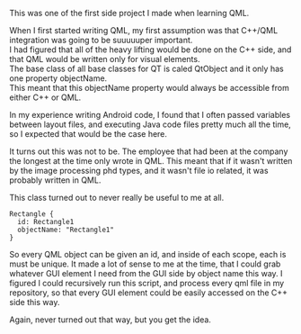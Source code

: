 This was one of the first side project I made when learning QML. 

When I first started writing QML, my first assumption was that C++/QML integration was going to be suuuuuper important. <br/>
I had figured that all of the heavy lifting would be done on the C++ side, and that QML would be written only for visual elements. <br/>
The base class of all base classes for QT is caled QtObject and it only has one property objectName. <br/>
This meant that this objectName property would always be accessible from either C++ or QML. <br/>

In my experience writing Android code, I found that I often passed variables between layout files, and executing Java code files
pretty much all the time, so I expected that would be the case here. 

It turns out this was not to be. The employee that had been at the company the longest at the time only wrote in QML.
This meant that if it wasn't written by the image processing phd types, and it wasn't file io related, it was probably written
in QML. 

This class turned out to never really be useful to me at all. 

```
Rectangle {
  id: Rectangle1
  objectName: "Rectangle1"
}
```

So every QML object can be given an id, and inside of each scope, each is must be unique.
It made a lot of sense to me at the time, that I could grab whatever GUI element I need from the GUI side by object name this way.
I figured I could recursively run this script, and process every qml file in my repository, so that every GUI element could be
easily accessed on the C++ side this way. 

Again, never turned out that way, but you get the idea.


